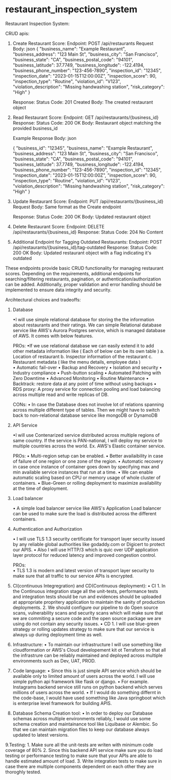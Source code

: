 # restaurant_inspection_system

Restaurant Inspection System:

CRUD apis:

1. Create Restaurant Score:
Endpoint: POST /api/restaurants
	Request Body:
	json
	{
  		"business_name": "Example Restaurant",
  		"business_address": "123 Main St",
  		"business_city": "San Francisco",
  		"business_state": "CA",
  		"business_postal_code": "94101",
  		"business_latitude": 37.7749,
  		"business_longitude": -122.4194,
  		"business_phone_number": "123-456-7890",
  		"inspection_id": "12345",
  		"inspection_date": "2023-01-15T12:00:00Z",
  		"inspection_score": 90,
  		"inspection_type": "Routine",
  		"violation_id": "V123",
  		"violation_description": "Missing handwashing station",
  		"risk_category": "High"
	}
	
	Response:
	Status Code: 201 Created
	Body: The created restaurant object

2. Read Restaurant Score:
Endpoint: GET /api/restaurants/{business_id}
	Response:
	Status Code: 200 OK
	Body: Restaurant object matching the provided business_id

	Example Response Body:
	json

	{
  		"business_id": "12345",
  		"business_name": "Example Restaurant",
  		"business_address": "123 Main St",
  		"business_city": "San Francisco",
  		"business_state": "CA",
  		"business_postal_code": "94101",
  		"business_latitude": 37.7749,
  		"business_longitude": -122.4194,
  		"business_phone_number": "123-456-7890",
  		"inspection_id": "12345",
  		"inspection_date": "2023-01-15T12:00:00Z",
  		"inspection_score": 90,
  		"inspection_type": "Routine",
  		"violation_id": "V123",
  		"violation_description": "Missing handwashing station",
  		"risk_category": "High"
	}

3. Update Restaurant Score:
Endpoint: PUT /api/restaurants/{business_id}
	Request Body:
	Same format as the Create endpoint
	
	Response:
	Status Code: 200 OK
	Body: Updated restaurant object

4. Delete Restaurant Score:
Endpoint: DELETE /api/restaurants/{business_id}
	Response:
	Status Code: 204 No Content
	
5. Additional Endpoint for Tagging Outdated Restaurants:
Endpoint: POST /api/restaurants/{business_id}/tag-outdated
	Response:
	Status Code: 200 OK
	Body: Updated restaurant object with a flag indicating it's outdated

These endpoints provide basic CRUD functionality for managing restaurant scores. Depending on the requirements, additional endpoints for searching/filtering restaurants, pagination, or authentication/authorization can be added. Additionally, proper validation and error handling should be implemented to ensure data integrity and security.




Arcihtectural choices and tradeoffs:

1. Database

	•I will use simple relational database for storing the the information about restaurants and their ratings. 
	We can simple Relational database service like AWS's Aurora Postgres service, which is managed database of AWS. It comes with below features.
	
	PROs:
	•If we use relational database we can easily extend it to add other metadata information like ( Each of below can be its own table )
		a. Location of restaurant
		b. Inspector information of the restaurant
		c. Restaurant metadata ( like the menu details, employee data )   
	• Automatic fail-over
	• Backup and Recovery
	• Isolation and security
	• Industry compliance
	• Push-button scaling
	• Automated Patching with Zero Downtime
	• Advanced Monitoring
	• Routine Maintenance
	• Backtrack: restore data at any point of time without using backups
	• RDS proxy: A proxy service for connection pooling and load balancing across multiple read and write replicas of DB.

	CONs:
	• In case the Database does not involve lot of relations spanning across multiple different type of tables. Then we might have to switch back to non-relational database service 	like mongoDB or DynamoDB 

2. API Service

	•I will use Contenarized service distributed across multiple regions of same country. If the service is PAN-national, I will deploy my service to multiple countries across the 	world. Ex. AWS's Elastic container service.

	PROs:
	• Multi-region setup can be enabled.
	• Better availaibility in case of failure of one region or one zone of the region.
	• Automatic recovery in case once instance of container goes down by specifying max and min available service instances that run at a time.
	• We can enable automatic scaling based on CPU or memory usage of whole cluster of containers.
	• Blue-Green or rolling deployment to maximize availability at the time of deployment.

3. Load balancer

	• A simple load balancer service like AWS's Application Load balancer can be used to make sure the load is distributed across the different containers.


4. Authentication and Authorization

	• I will use TLS 1.3 security certificate for transport layer security issued by any reliable global authorities like godaddy.com or Digicert to protect our APIS.
	• Also I will use HTTP/3 which is quic over UDP application layer protocol for reduced latency and improved congestion control.


	PROs:	
	• TLS 1.3 is modern and latest version of transport layer security to make sure that all traffic to our service APIs is encrypted.

5. CI(continuous Integregration) and CD(Continuous deployment):
	• CI
		1. In the Continuous integration stage all the unit-tests, performance tests and integration tests should be run and evidences should be uploaded at appropriate propritery 		application to maintain the sanity of production deployments.
		2. We should configure our pipeline to do Open source scans, vulnerability scans and security scans which will make sure that we are commiting a secure code and the open 		source package we are using do not contain any security issues.
	• CD
		1. I will use blue-green strategy or rolling updates strategy to make sure that our service is always up during deployment time as well.

6. Infrastructure:
	• To maintain our infrastructure I will use something like cloudformation or AWS's Cloud developement kit ot Terraform so that all the infrastrure can be reliably maintained 	and 	deployed across multiple environments such as Dev, UAT, PROD.
	

7. Code language:
	• Since this is just simple API service which should be available only to limited amount of users across the world. I will use simple python api framework like flask or django.
	• For example. Instagrams backend service still runs on python backend which serves millions of users across the world.
	• If I would do something differnt in the code-base, I would have used something like Java springboot which is enterprise level framework for building APIS.

8. Database Schema Creation tool:
	• In order to deploy our Database schemas across multiple environments reliably, I would use some schema creation and maintainance tool like Liquibase or Alembic. So that we can	maintain migration files to keep our database always updated to latest versions.

9.Testing:
	1. Make sure all the unit-tests are writen with minimum code coverage of 80%
	2. Since this backend API service make sure you do load testing or performance testing to make sure that your APIs are able to handle estimated amount of load.
	3. Write integration tests to make sure in case there are multiple components dependent on each other they are thoroghly tested.
	
	
